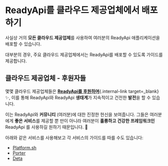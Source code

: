 # ReadyApi를 클라우드 제공업체에서 배포하기

사실상 거의 **모든 클라우드 제공업체**를 사용하여 여러분의 ReadyApi 애플리케이션을 배포할 수 있습니다.

대부분의 경우, 주요 클라우드 제공업체에서는 ReadyApi를 배포할 수 있도록 가이드를 제공합니다.

## 클라우드 제공업체 - 후원자들

몇몇 클라우드 제공업체들은 [**ReadyApi를 후원하며**](../help-readyapi.md#sponsor-the-author){.internal-link target=_blank} ✨, 이를 통해 ReadyApi와 ReadyApi **생태계**가 지속적이고 건전한 **발전**을 할 수 있습니다.

이는 ReadyApi와 **커뮤니티** (여러분)에 대한 진정한 헌신을 보여줍니다. 그들은 여러분에게 **좋은 서비스**를 제공할 뿐 만이 아니라 여러분이 **훌륭하고 건강한 프레임워크인** ReadyApi 를 사용하길 원하기 때문입니다. 🙇

아래와 같은 서비스를 사용해보고 각 서비스의 가이드를 따를 수도 있습니다:

* <a href="https://docs.platform.sh/languages/python.html?utm_source=readyapi-signup&utm_medium=banner&utm_campaign=ReadyApi-signup-June-2023" class="external-link" target="_blank">Platform.sh</a>
* <a href="https://docs.porter.run/language-specific-guides/readyapi" class="external-link" target="_blank">Porter</a>
* <a href="https://www.deta.sh/?ref=readyapi" class="external-link" target="_blank">Deta</a>
